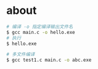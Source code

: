 # about

```sh
# 编译 -o 指定编译输出文件名
$ gcc main.c -o hello.exe
# 执行
$ hello.exe

# 多文件编译 
$ gcc test1.c main.c -o abc.exe

```
